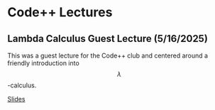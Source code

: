 # Code++ Lectures

## Lambda Calculus Guest Lecture (5/16/2025)

This was a guest lecture for the Code++ club and centered around a friendly introduction into $$\lambda$$-calculus.

[Slides](/lambdacalcguest.pdf)